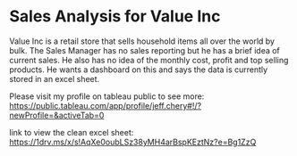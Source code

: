 # Sales Analysis for Value Inc 


Value Inc is a retail store that sells household items all over the world by bulk. 
The Sales Manager has no sales reporting but he has a brief idea of current sales.
He also has no idea of the monthly cost, profit and top selling products. He wants a 
dashboard on this and says the data is currently stored in an excel sheet.

Please visit my profile on tableau public to see more:
https://public.tableau.com/app/profile/jeff.chery#!/?newProfile=&activeTab=0


link to view the clean excel sheet: https://1drv.ms/x/s!AqXe0oubLSz38yMH4arBspKEztNz?e=Bg1ZzQ
